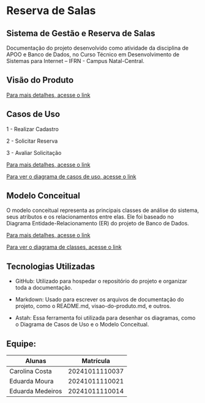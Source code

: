 # Reserva de Salas
## Sistema de Gestão e Reserva de Salas
Documentação do projeto desenvolvido como atividade da disciplina de APOO e Banco de Dados, no Curso Técnico em Desenvolvimento de Sistemas para Internet – IFRN - Campus Natal-Central.

## Visão do Produto
[Para mais detalhes, acesse o link](visao-do-produto.md)

## Casos de Uso
1 - Realizar Cadastro

2 - Solicitar Reserva

3 - Avaliar Solicitação

[Para mais detalhes, acesse o link](casos-de-uso.md)

[Para ver o diagrama de casos de uso, acesse o link](imagens/diagrama-casos-uso.png)

## Modelo Conceitual  
O modelo conceitual representa as principais classes de análise do sistema, seus atributos e os relacionamentos entre elas. Ele foi baseado no Diagrama Entidade-Relacionamento (ER) do projeto de Banco de Dados.

[Para mais detalhes, acesse o link](modelo-conceitual.md)

[Para ver o diagrama de classes, acesse o link](imagens/modelo-conceitual.png)

## Tecnologias Utilizadas
- GitHub: Utilizado para hospedar o repositório do projeto e organizar toda a documentação.

- Markdown: Usado para escrever os arquivos de documentação do projeto, como o README.md, visao-do-produto.md, e outros.

- Astah: Essa ferramenta foi utilizada para desenhar os diagramas, como o Diagrama de Casos de Uso e o Modelo Conceitual.

## Equipe:
|     Alunas     |   Matrícula   |
| -------------- | ------------- |
|Carolina Costa  |20241011110037 |
|Eduarda Moura   |20241011110021 |
|Eduarda Medeiros|20241011110014 |
